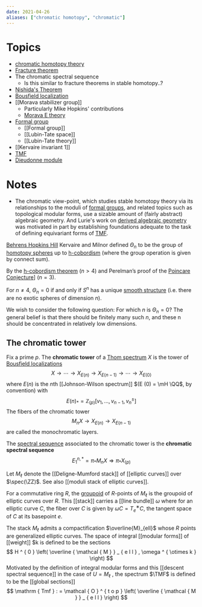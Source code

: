```yaml
---
date: 2021-04-26
aliases: ["chromatic homotopy", "chromatic"]
---
```


# Topics

- [chromatic homotopy theory](chromatic%20homotopy%20theory.md)
- [Fracture theorem](Fracture%20theorem)
- The chromatic spectral sequence
	- Is this similar to fracture theorems in stable homotopy..?
- [Nishida's Theorem](zettelkasten/Nishida's%20Theorem.md)
- [Bousfield localization](Bousfield%20localization)
- [[Morava stabilizer group]]
	- Particularly Mike Hopkins' contributions
	- [Morava E theory](Morava%20E%20theory.md)
- [Formal group](zettelkasten/Formal%20group.md)
	- [[Formal group]]
	- [[Lubin-Tate space]]
	- [[Lubin-Tate theory]]
- [[Kervaire invariant 1]]
- [TMF](Topological%20modular%20forms.md)
- [Dieudonne module](Dieudonne%20module)

# Notes

- The chromatic view-point, which studies stable homotopy theory via its relationships to the moduli of [formal groups](Formal%20group.md), and related topics such as topological modular forms, use a sizable amount of (fairly abstract) algebraic geometry. And Lurie's work on [derived algebraic geometry](derived%20algebraic%20geometry.md) was motivated in part by establishing foundations adequate to the task of defining equivariant forms of [TMF](Topological%20modular%20forms.md).

[Behrens Hopkins Hill](https://www3.nd.edu/~mbehren1/papers/exotic2.pdf)
Kervaire and Milnor defined $\Theta_n$ to be the group of [homotopy spheres](homotopy%20spheres) up to [h-cobordism](h-cobordism) (where the group operation is given by connect sum). 

By the [h-cobordism theorem](h-cobordism%20theorem.md) ($n > 4$) and Perelman’s proof of the [Poincare Conjecture](Poincare%20Conjecture.md)] ($n = 3$).

For $n \neq 4$, $\Theta_n = 0$ if and only if $S^n$ has a unique [smooth structure](smooth%20structure) (i.e. there are no exotic spheres of dimension $n$).

We wish to consider the following question: For which $n$ is $\Theta_n = 0$? The general belief is that there should be finitely many such $n$, and these n should be concentrated in relatively low dimensions.

## The chromatic tower

Fix a prime $p$. The **chromatic tower** of a [Thom spectrum](Thom%20spectrum.md) $X$ is the tower of [Bousfield localizations](Bousfield%20localization)
$$
X \rightarrow \cdots \rightarrow X _ { E ( n ) } \rightarrow X _ { E ( n - 1 ) } \rightarrow \cdots \rightarrow X _ { E ( 0 ) }
$$
where $E(n)$ is the $n$th [[Johnson-Wilson spectrum]] $(E
(0) = \mH \QQ$, by convention) with
$$
E ( n ) _ { * } = \mathbb { Z } _ { ( p ) } \left[ v _ { 1 } , \dots , v _ { n - 1 } , v _ { n } ^ { \pm } \right]
$$
The fibers of the chromatic tower
$$
M _ { n } X \rightarrow X _ { E ( n ) } \rightarrow X _ { E ( n - 1 ) }
$$
are called the monochromatic layers. 

The [spectral sequence](spectral%20sequence.md) associated to the chromatic tower is the **chromatic spectral sequence**
$$
E _ { 1 } ^ { n , * } = \pi _ { * } M _ { n } X \Rightarrow \pi _ { * } X _ { ( p ) }
$$

Let $M_\ell$ denote the [[Deligne-Mumford stack]] of [[elliptic curves]] over $\spec(\ZZ)$. See also [[moduli stack of elliptic curves]].

For a commutative ring $R$, the [groupoid](groupoid) of $R$-points of $M_\ell$ is the groupoid of elliptic curves over $R$. This [[stack]] carries a [[line bundle]] $\omega$ where for an elliptic curve $C$, the fiber over $C$ is given by
$\omega C = T^∗_e C,$
the tangent space of $C$ at its basepoint $e$.

The stack $M_{\ell}$ admits a compactification $\overline{M}_{ell}$ whose $R$ points are generalized elliptic curves. The space of integral [[modular forms]] of [[weight]] $k is defined to be the sections
$$
H ^ { 0 } \left( \overline { \mathcal { M } } _ { e l l } , \omega ^ { \otimes k } \right)
$$
Motivated by the definition of integral modular forms and this [[descent spectral sequence]] in the case of $U = M_\ell$ , the spectrum $\TMF$ is defined to be the [[global sections]]
$$
\mathrm { Tmf } : = \mathcal { O } ^ { t o p } \left( \overline { \mathcal { M } } _ { e l l } \right)
$$
